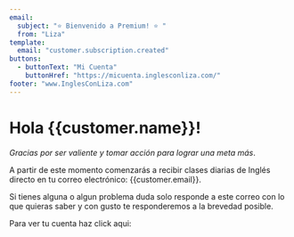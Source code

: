 ```yaml
---
email:
  subject: "⭐️ Bienvenido a Premium! ⭐️ "
  from: "Liza"
template:
  email: "customer.subscription.created"
buttons:
  - buttonText: "Mi Cuenta"
    buttonHref: "https://micuenta.inglesconliza.com/"
footer: "www.InglesConLiza.com"
---
```

# Hola {{customer.name}}!

_Gracias por ser valiente y tomar acción para lograr una meta más_.

A partir de este momento comenzarás a recibir clases diarias de Inglés directo en tu correo electrónico: {{customer.email}}.

Si tienes alguna o algun problema duda solo responde a este correo con lo que quieras saber y con gusto te responderemos a la brevedad posible.

Para ver tu cuenta haz click aqui:
